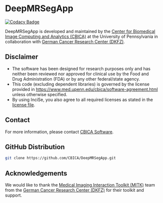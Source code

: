 # DeepMRSegApp

[![Codacy Badge](https://api.codacy.com/project/badge/Grade/a7177eaf466b423187ae7fde7e69cc80)](https://app.codacy.com/gh/CBICA/DeepMRSegApp?utm_source=github.com&utm_medium=referral&utm_content=CBICA/DeepMRSegApp&utm_campaign=Badge_Grade_Settings)

DeepMRSegApp is developed and maintained by the [Center for Biomedical Image Computing and Analytics (CBICA)](https://www.cbica.upenn.edu/) at the University of Pennsylvania in collaboration with [German Cancer Research Center (DKFZ)](https://www.dkfz.de/en/index.html). 

## Disclaimer
- The software has been designed for research purposes only and has neither been reviewed nor approved for clinical use by the Food and Drug Administration (FDA) or by any other federal/state agency.
- This code (excluding dependent libraries) is governed by the license provided in https://www.med.upenn.edu/cbica/software-agreement.html unless otherwise specified.
- By using InciSe, you also agree to all required licenses as stated in the [license file](https://github.com/CBICA/DeepMRSegApp/blob/main/LICENSE).

## Contact
For more information, please contact <a href="mailto:software@cbica.upenn.edu">CBICA Software</a>.

## GitHub Distribution

```bash
git clone https://github.com/CBICA/DeepMRSegApp.git
```

## Acknowledgements
We would like to thank the [Medical Imaging Interaction Toolkit (MITK)](https://www.mitk.org/) team from the [German Cancer Research Center (DKFZ)](https://www.dkfz.de/en/index.html) for their toolkit and support.